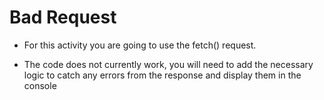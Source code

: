 # Bad Request

* For this activity you are going to use the fetch() request. 

* The code does not currently work, you will need to add the necessary logic to catch any errors from the response and display them in the console



